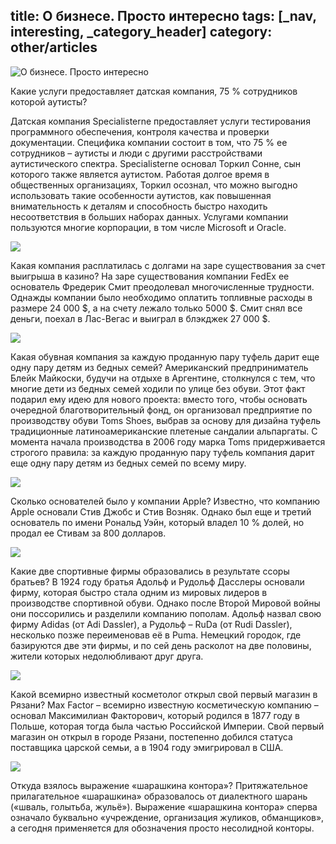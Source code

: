 title: О бизнесе. Просто интересно
tags: [_nav, interesting, _category_header]
category: other/articles
---

![О бизнесе. Просто интересно](/img/content/articles/article32_1.png)

Какие услуги предоставляет датская компания, 75 % сотрудников которой  аутисты?

Датская компания Specialisterne предоставляет услуги тестирования программного обеспечения, контроля качества и проверки документации. Специфика компании состоит в том, что 75 % ее сотрудников – аутисты и люди с другими расстройствами аутистического спектра. Specialisterne основал Торкил Сонне, сын которого также является аутистом. Работая долгое время в общественных организациях, Торкил осознал, что можно выгодно использовать такие особенности аутистов, как повышенная внимательность к деталям и способность быстро находить несоответствия в больших наборах данных. Услугами компании пользуются многие корпорации, в том числе Microsoft и Oracle.

![](/img/content/articles/article32_2.png)

Какая компания расплатилась с долгами на заре существования за счет выигрыша в казино?
На заре существования компании FedEx ее основатель Фредерик Смит преодолевал многочисленные трудности. Однажды компании было необходимо оплатить топливные расходы в размере 24 000 $, а на счету лежало только 5000 $. Смит снял все деньги, поехал в Лас-Вегас и выиграл в блэкджек 27 000 $.

![](/img/content/articles/article32_3.png)

Какая обувная компания за каждую проданную пару туфель дарит еще одну пару детям из бедных семей?
Американский предприниматель Блейк Майкоски, будучи на отдыхе в Аргентине, столкнулся с тем, что многие дети из бедных семей ходили по улице без обуви. Этот факт подарил ему идею для нового проекта: вместо того, чтобы основать очередной благотворительный фонд, он организовал предприятие по производству обуви Toms Shoes, выбрав за основу для дизайна туфель традиционные латиноамериканские плетеные сандалии альпаргаты. С момента начала производства в 2006 году марка Toms придерживается строгого правила: за каждую проданную пару туфель компания дарит еще одну пару детям из бедных семей по всему миру.

![](/img/content/articles/article32_4.png)

Сколько основателей было у компании Apple?
Известно, что компанию Apple основали Стив Джобс и Стив Возняк. Однако был еще и третий основатель по имени Рональд Уэйн, который владел 10 % долей, но продал ее Стивам за 800 долларов.

![](/img/content/articles/article32_5.png)

Какие две спортивные фирмы образовались в результате ссоры братьев?
В 1924 году братья Адольф и Рудольф Дасслеры основали фирму, которая быстро стала одним из мировых лидеров в производстве спортивной обуви. Однако после Второй Мировой войны они поссорились и разделили компанию пополам. Адольф назвал свою фирму Adidas (от Adi Dassler), а Рудольф – RuDa (от Rudi Dassler), несколько позже переименовав её в Puma. Немецкий городок, где базируются две эти фирмы, и по сей день расколот на две половины, жители которых недолюбливают друг друга.

![](/img/content/articles/article32_6.png)

Какой всемирно известный косметолог открыл свой первый магазин в Рязани?
Max Factor – всемирно известную косметическую компанию – основал Максимилиан Факторович, который родился в 1877 году в Польше, которая тогда была частью Российской Империи. Свой первый магазин он открыл в городе Рязани, постепенно добился статуса поставщика царской семьи, а в 1904 году эмигрировал в США.

![](/img/content/articles/article32_7.png)

Откуда взялось выражение «шарашкина контора»?
Притяжательное прилагательное «шарашкина» образовалось от диалектного шарань («шваль, голытьба, жульё»). Выражение «шарашкина контора» сперва означало буквально «учреждение, организация жуликов, обманщиков», а сегодня применяется для обозначения просто несолидной конторы.
